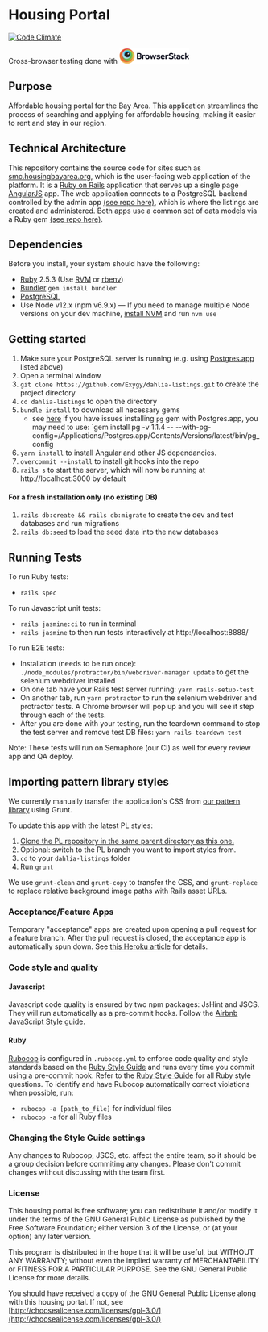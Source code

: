 # Housing Portal

[![Code Climate](https://codeclimate.com/github/Exygy/dahlia-listings/badges/gpa.svg)](https://codeclimate.com/github/Exygy/dahlia-listings)

Cross-browser testing done with <a href="https://www.browserstack.com/"><img src="./Browserstack-logo@2x.png?raw=true" height="30" ></a>

## Purpose

Affordable housing portal for the Bay Area. This application streamlines the process of searching and applying for affordable housing, making it easier to rent and stay in our region.

## Technical Architecture

This repository contains the source code for sites such as [smc.housingbayarea.org](https://smc.housingbayarea.org), which is the user-facing web application of the platform. It is a [Ruby on Rails](http://rubyonrails.org/) application that serves up a single page [AngularJS](https://angularjs.org/) app. The web application connects to a PostgreSQL backend controlled by the admin app [(see repo here)](https://github.com/Exygy/dahlia-admin), which is where the listings are created and administered. Both apps use a common set of data models via a Ruby gem [(see repo here)](https://github.com/Exygy/dahlia_data_models).

## Dependencies

Before you install, your system should have the following:

- [Ruby](https://www.ruby-lang.org/en/documentation/installation/) 2.5.3 (Use [RVM](https://rvm.io/rvm/install) or [rbenv](https://github.com/rbenv/rbenv))
- [Bundler](https://github.com/bundler/bundler) `gem install bundler`
- [PostgreSQL](https://postgresapp.com/)
- Use Node v12.x (npm v6.9.x) — If you need to manage multiple Node versions on your dev machine, [install NVM](<(https://github.com/nvm-sh/nvm)>) and run `nvm use`

## Getting started

1. Make sure your PostgreSQL server is running (e.g. using [Postgres.app](https://postgresapp.com/) listed above)
1. Open a terminal window
1. `git clone https://github.com/Exygy/dahlia-listings.git` to create the project directory
1. `cd dahlia-listings` to open the directory
1. `bundle install` to download all necessary gems
   - see [here](https://stackoverflow.com/a/19850273/260495) if you have issues installing `pg` gem with Postgres.app, you may need to use: `gem install pg -v 1.1.4 -- --with-pg-config=/Applications/Postgres.app/Contents/Versions/latest/bin/pg_config
1. `yarn install` to install Angular and other JS dependancies.
1. `overcommit --install` to install git hooks into the repo
1. `rails s` to start the server, which will now be running at http://localhost:3000 by default

#### For a fresh installation only (no existing DB)

1. `rails db:create && rails db:migrate` to create the dev and test databases and run migrations
1. `rails db:seed` to load the seed data into the new databases

## Running Tests

To run Ruby tests:

- `rails spec`

To run Javascript unit tests:

- `rails jasmine:ci` to run in terminal
- `rails jasmine` to then run tests interactively at http://localhost:8888/

To run E2E tests:

- Installation (needs to be run once): `./node_modules/protractor/bin/webdriver-manager update` to get the selenium webdriver installed
- On one tab have your Rails test server running: `yarn rails-setup-test`
- On another tab, run `yarn protractor` to run the selenium webdriver and protractor tests. A Chrome browser will pop up and you will see it step through each of the tests.
- After you are done with your testing, run the teardown command to stop the test server and remove test DB files: `yarn rails-teardown-test`

Note: These tests will run on Semaphore (our CI) as well for every review app and QA deploy.

## Importing pattern library styles

We currently manually transfer the application's CSS from [our pattern library](https://github.com/Exygy/sf-dahlia-pattern-library) using Grunt.

To update this app with the latest PL styles:

1. [Clone the PL repository in the same parent directory as this one.](https://github.com/Exygy/sf-dahlia-pattern-library)
2. Optional: switch to the PL branch you want to import styles from.
3. `cd` to your `dahlia-listings` folder
4. Run `grunt`

We use `grunt-clean` and `grunt-copy` to transfer the CSS, and `grunt-replace` to replace relative background image paths with Rails asset URLs.

### Acceptance/Feature Apps

Temporary "acceptance" apps are created upon opening a pull request for a feature branch. After the pull request is closed, the acceptance app is automatically spun down. See [this Heroku article](https://devcenter.heroku.com/articles/github-integration-review-apps) for details.

### Code style and quality

#### Javascript

Javascript code quality is ensured by two npm packages: JsHint and JSCS. They will run automatically as a pre-commit hooks. Follow the [Airbnb JavaScript Style guide](http://nerds.airbnb.com/our-javascript-style-guide/).

#### Ruby

[Rubocop](https://github.com/bbatsov/rubocop) is configured in `.rubocop.yml` to enforce code quality and style standards based on the [Ruby Style Guide](https://github.com/bbatsov/ruby-style-guide) and runs every time you commit using a pre-commit hook. Refer to the [Ruby Style Guide](https://github.com/bbatsov/ruby-style-guide) for all Ruby style questions.
To identify and have Rubocop automatically correct violations when possible, run:

- `rubocop -a [path_to_file]` for individual files
- `rubocop -a` for all Ruby files

### Changing the Style Guide settings

Any changes to Rubocop, JSCS, etc. affect the entire team, so it should be a group decision before commiting any changes. Please don't commit changes without discussing with the team first.

### License

This housing portal is free software; you can redistribute it and/or modify it under the terms of the GNU General Public License as published by the Free Software Foundation; either version 3 of the License, or (at your option) any later version.

This program is distributed in the hope that it will be useful, but WITHOUT ANY WARRANTY; without even the implied warranty of MERCHANTABILITY or FITNESS FOR A PARTICULAR PURPOSE. See the GNU General Public License for more details.

You should have received a copy of the GNU General Public License along with this housing portal. If not, see [http://choosealicense.com/licenses/gpl-3.0/](http://choosealicense.com/licenses/gpl-3.0/)
